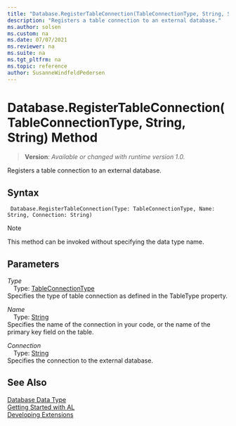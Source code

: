 ```yaml
---
title: "Database.RegisterTableConnection(TableConnectionType, String, String) Method"
description: "Registers a table connection to an external database."
ms.author: solsen
ms.custom: na
ms.date: 07/07/2021
ms.reviewer: na
ms.suite: na
ms.tgt_pltfrm: na
ms.topic: reference
author: SusanneWindfeldPedersen
---
```

[//]: # (START>DO_NOT_EDIT)
[//]: # (IMPORTANT:Do not edit any of the content between here and the END>DO_NOT_EDIT.)
[//]: # (Any modifications should be made in the .xml files in the ModernDev repo.)
# Database.RegisterTableConnection(TableConnectionType, String, String) Method
> **Version**: _Available or changed with runtime version 1.0._

Registers a table connection to an external database.


## Syntax
```AL
 Database.RegisterTableConnection(Type: TableConnectionType, Name: String, Connection: String)
```
> [!NOTE]
> This method can be invoked without specifying the data type name.
## Parameters
*Type*  
&emsp;Type: [TableConnectionType](../tableconnectiontype/tableconnectiontype-option.md)  
Specifies the type of table connection as defined in the TableType property.
        
*Name*  
&emsp;Type: [String](/dynamics365/business-central/dev-itpro/developer/methods-auto/text/text-data-type)  
Specifies the name of the connection in your code, or the name of the primary key field on the table.
        
*Connection*  
&emsp;Type: [String](/dynamics365/business-central/dev-itpro/developer/methods-auto/text/text-data-type)  
Specifies the connection to the external database.  



[//]: # (IMPORTANT: END>DO_NOT_EDIT)
## See Also
[Database Data Type](database-data-type.md)  
[Getting Started with AL](../../devenv-get-started.md)  
[Developing Extensions](../../devenv-dev-overview.md)
